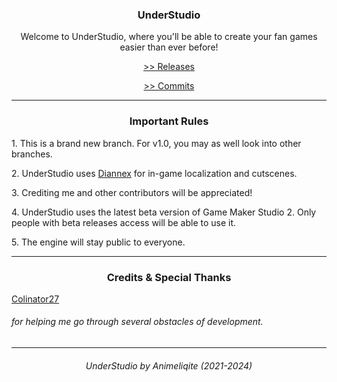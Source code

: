 <b><h3 align="center">UnderStudio</h3></b>
<p align="center">Welcome to UnderStudio, where you'll be able to create your fan games easier than ever before!</p>

<p align="center"><a href="https://github.com/Animelici804/understudio/releases/" target="_blank"> >> Releases</p></a>
<p align="center"><a href="https://github.com/Animelici804/understudio/commits/" target="_blank"> >> Commits</p></a>

<hr>

<h3 align="center">Important Rules</h3>
<p>1. This is a brand new branch. For v1.0, you may as well look into other branches.</p>
<p>2. UnderStudio uses <a href="https://github.com/Rupitian/diannex" target="_blank">Diannex</a> for in-game localization and cutscenes.</p>
<p>3. Crediting me and other contributors will be appreciated!</p>
<p>4. UnderStudio uses the latest beta version of Game Maker Studio 2. Only people with beta releases access will be able to use it.</p>
<p>5. The engine will stay public to everyone.</p>

<hr>

<h3 align="center">Credits & Special Thanks</h3>
<a href="https://github.com/colinator27" target="_blank">Colinator27</a>
<h6>  for helping me go through several obstacles of development.</h6>

<hr>
<h6 align="center">UnderStudio by Animeliqite (2021-2024)</h6>
